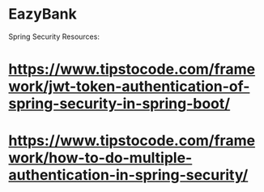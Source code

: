 # EazyBank

Spring Security Resources:

#  https://www.tipstocode.com/framework/jwt-token-authentication-of-spring-security-in-spring-boot/
# https://www.tipstocode.com/framework/how-to-do-multiple-authentication-in-spring-security/

